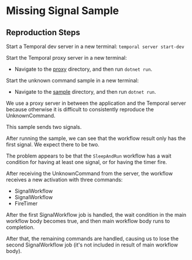 # Missing Signal Sample

## Reproduction Steps

Start a Temporal dev server in a new terminal: `temporal server start-dev`

Start the Temporal proxy server in a new terminal:
- Navigate to the [proxy](./Proxy/) directory, and then run `dotnet run`.

Start the unknown command sample in a new terminal:
- Navigate to the [sample](./UnknownCommandSample/) directory, and then run `dotnet run`.

We use a proxy server in between the application and the Temporal server because otherwise it is difficult to consistently reproduce the UnknownCommand.

This sample sends two signals.

After running the sample, we can see that the workflow result only has the first signal. We expect there to be two.

The problem appears to be that the `SleepAndRun` workflow has a wait condition for having at least one signal, or for having the timer fire.

After receiving the UnknownCommand from the server, the workflow receives a new activation with three commands:

- SignalWorkflow
- SignalWorkflow
- FireTimer

After the first SignalWorkflow job is handled, the wait condition in the main workflow body becomes true, and then main workflow body runs to completion.

After that, the remaining commands are handled, causing us to lose the second SignalWorkflow job (it's not included in result of main workflow body).